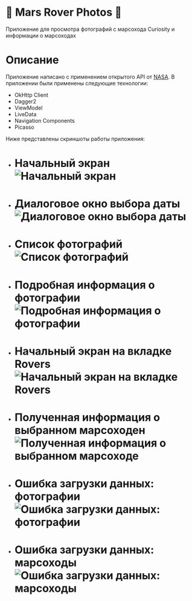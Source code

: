# 🔮 Mars Rover Photos 🔮

Приложение для просмотра фотографий с марсохода Curiosity и информации о марсоходах 

# Описание
Приложение написано с применением открытого API от [NASA](https://api.nasa.gov/). В приложении были применены следующие технологии:

* OkHttp Client
* Dagger2
* ViewModel
* LiveData
* Navigation Components
* Picasso

Ниже представлены скриншоты работы приложения:
* # Начальный экран ![Начальный экран](/screenshots/start_screen.png)
* # Диалоговое окно выбора даты ![Диалоговое окно выбора даты](/screenshots/date_picker.png)
* # Список фотографий ![Список фотографий](/screenshots/photos_loaded.png)
* # Подробная информация о фотографии ![Подробная информация о фотографии](/screenshots/about_photo.png)
* # Начальный экран на вкладке Rovers ![Начальный экран на вкладке Rovers](/screenshots/rovers_start.png)
* # Полученная информация о выбранном марсоходен ![Полученная информация о выбранном марсоходе](/screenshots/rovers_opportunity.png)
* # Ошибка загрузки данных: фотографии ![Ошибка загрузки данных: фотографии](/screenshots/connection_error_photos.png)
* # Ошибка загрузки данных: марсоходы ![Ошибка загрузки данных: марсоходы](/screenshots/connection_error_rovers.png)

